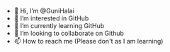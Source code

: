 - 👋 Hi, I’m @GuniHalai
- 👀 I’m interested in GitHub
- 🌱 I’m currently learning GitHub
- 💞️ I’m looking to collaborate on Github
- 📫 How to reach me (Please don't as I am learning)

<!---
GuniHalai/GuniHalai is a ✨ special ✨ repository because its `README.md` (this file) appears on your GitHub profile.
You can click the Preview link to take a look at your changes.
--->
